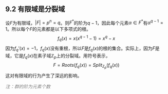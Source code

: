## 9.2 有限域是分裂域
设$F$为有限域，$|F|=p^n=q$。则$F^*$的阶为$q-1$，因此每个元素$\alpha\in F^*$有$\alpha^{q-1}=1$。所以每个$F$的元素都是以下多项式的根。
$$f_q(x)=x(x^{q-1}-1)=x^q-x$$
因为$f_q'(x)=-1$，$f_q(x)$没有重根，所以$F$是$f_q(x)$的根的集合。实际上，因为$F$是域，它是$f_q(x)$在素子域$\mathbb{Z}_p$上的分裂域。用符号表示，
$$F=Roots(f_q(x))=Split_{\mathbb{Z}_p}(f_q(x))$$
这对有限域的行为产生了深远的影响。

*<font color="grey">注：群的阶为元素个数</font>*

<!-- 复习到这里了，脑子要炸了 -->
<!-- 明天继续 -->